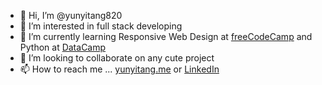 - 👋 Hi, I’m @yunyitang820
- 👀 I’m interested in full stack developing
- 🌱 I’m currently learning Responsive Web Design at [freeCodeCamp](https://www.freecodecamp.org/) and Python at [DataCamp](https://app.datacamp.com/learn)
- 💞️ I’m looking to collaborate on any cute project 
- 📫 How to reach me ... [yunyitang.me](https://www.yunyitang.me/) or [LinkedIn](https://www.linkedin.com/in/yunyitang820/)

<!---
yunyitang820/yunyitang820 is a ✨ special ✨ repository because its `README.md` (this file) appears on your GitHub profile.
You can click the Preview link to take a look at your changes.
--->
